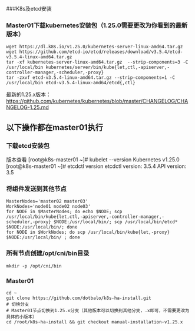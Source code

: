 ###K8s及etcd安装
### Master01下载kubernetes安装包（1.25.0需要更改为你看到的最新版本）
```shell
wget https://dl.k8s.io/v1.25.0/kubernetes-server-linux-amd64.tar.gz
wget https://github.com/etcd-io/etcd/releases/download/v3.5.4/etcd-v3.5.4-linux-amd64.tar.gz
tar -xf kubernetes-server-linux-amd64.tar.gz  --strip-components=3 -C /usr/local/bin kubernetes/server/bin/kube{let,ctl,-apiserver,-controller-manager,-scheduler,-proxy}
tar -zxvf etcd-v3.5.4-linux-amd64.tar.gz --strip-components=1 -C /usr/local/bin etcd-v3.5.4-linux-amd64/etcd{,ctl}

```
最新的1.25.x版本：https://github.com/kubernetes/kubernetes/blob/master/CHANGELOG/CHANGELOG-1.25.md
## 以下操作都在master01执行
### 下载etcd安装包
版本查看
[root@k8s-master01 ~]# kubelet --version
Kubernetes v1.25.0
[root@k8s-master01 ~]# etcdctl version
etcdctl version: 3.5.4
API version: 3.5

### 将组件发送到其他节点
```shell
MasterNodes='master02 master03'
WorkNodes='node01 node02 node03'
for NODE in $MasterNodes; do echo $NODE; scp /usr/local/bin/kube{let,ctl,-apiserver,-controller-manager,-scheduler,-proxy} $NODE:/usr/local/bin/; scp /usr/local/bin/etcd* $NODE:/usr/local/bin/; done
for NODE in $WorkNodes; do scp /usr/local/bin/kube{let,-proxy} $NODE:/usr/local/bin/ ; done

```

### 所有节点创建/opt/cni/bin目录
```shell
mkdir -p /opt/cni/bin

```

### Master01
```shell
cd ~
git clone https://github.com/dotbalo/k8s-ha-install.git
# 切换分支
# Master01节点切换到1.25.x分支（其他版本可以切换到其他分支，.x即可，不需要更改为具体的小版本）
cd /root/k8s-ha-install && git checkout manual-installation-v1.25.x

```

